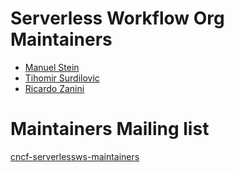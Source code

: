 # Serverless Workflow Org Maintainers

* [Manuel Stein](https://github.com/manuelstein)
* [Tihomir Surdilovic](https://github.com/tsurdilo)
* [Ricardo Zanini](https://github.com/ricardozanini)

# Maintainers Mailing list
[cncf-serverlessws-maintainers](mailto:cncf-serverlessws-maintainers@lists.cncf.io)